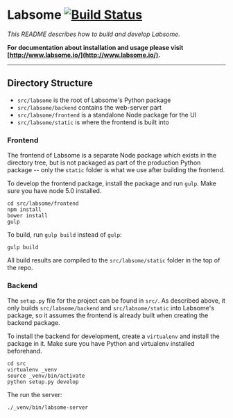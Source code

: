 # Labsome [![Build Status](https://travis-ci.org/labsome/labsome.svg?branch=master)](https://travis-ci.org/labsome/labsome)

*This README describes how to build and develop Labsome.*

**For documentation about installation and usage please visit [http://www.labsome.io/](http://www.labsome.io/).**

-----

## Directory Structure

* `src/labsome` is the root of Labsome's Python package
* `src/labsome/backend` contains the web-server part
* `src/labsome/frontend` is a standalone Node package for the UI
* `src/labsome/static` is where the frontend is built into

### Frontend

The frontend of Labsome is a separate Node package which exists in the directory tree, but is not packaged as part of the production Python package -- only the `static` folder is what we use after building the frontend.

To develop the frontend package, install the package and run `gulp`. Make sure you have node 5.0 installed.

    cd src/labsome/frontend
    npm install
    bower install
    gulp

To build, run `gulp build` instead of `gulp`:

    gulp build

All build results are compiled to the `src/labsome/static` folder in the top of the repo.

### Backend

The `setup.py` file for the project can be found in `src/`. As described above, it only builds `src/labsome/backend` and `src/labsome/static` into Labsome's package, so it assumes the frontend is already built when creating the backend package.

To install the backend for development, create a `virtualenv` and install the package in it. Make sure you have Python and virtualenv installed beforehand.

    cd src
    virtualenv _venv
    source _venv/bin/activate
    python setup.py develop

The run the server:

    ./_venv/bin/labsome-server
